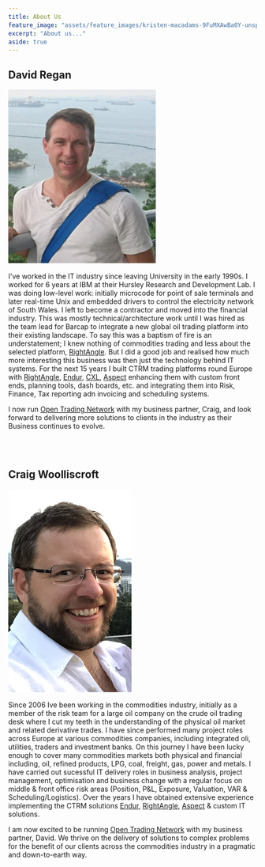 ```yaml
---
title: About Us
feature_image: "assets/feature_images/kristen-macadams-9FuMXAwBa0Y-unsplash.jpg"
excerpt: "About us..."
aside: true
---
```



## David Regan
![](/assets/images/dmr.png)

I've worked in the IT industry since leaving University in the early 1990s. I worked for 6 years at IBM at their Hursley Research and Development Lab. I was doing low-level work: initially microcode for point of sale terminals and later real-time Unix and embedded drivers to control the electricity network of South Wales. I left to become a contractor and moved into the financial industry. This was mostly technical/architecture work until I was hired as the team lead for Barcap to integrate a new global oil trading platform into their existing landscape. To say this was a baptism of fire is an understatement; I knew nothing of commodities trading and less about the selected platform, [RightAngle]. But I did a good job and realised how much more interesting this business was then just the technology behind IT systems. For the next 15 years I built CTRM trading platforms round Europe with [RightAngle], [Endur], [CXL], [Aspect] enhancing them with custom front ends, planning tools, dash boards, etc. and integrating them into Risk, Finance, Tax reporting adn invoicing and scheduling systems.

I now run [Open Trading Network] with my business partner, Craig, and look forward to delivering more solutions to clients in the industry as their Business continues to evolve.


<br>
<br>

## Craig Woolliscroft
![](/assets/images/Craig_Portrait2.png)

Since 2006 Ive been working in the commodities industry, initially as a member of the risk team for a large oil company on the crude oil trading desk where I cut my teeth in the understanding of the physical oil market and related derivative trades. 
I have since performed many project roles across Europe at various commodities companies, including integrated oli, utilities, traders and investment banks. On this journey I have been lucky enough to cover many commodities markets both physical and financial including, oil, refined products, LPG, coal, freight, gas, power and metals. I have carried out sucessful IT delivery roles in business analysis, project management, optimisation and business change with a regular focus on middle & front office risk areas (Position, P&L, Exposure, Valuation, VAR & Scheduling/Logistics).
Over the years I have obtained extensive experience implementing the CTRM solutions [Endur], [RightAngle], [Aspect] & custom IT solutions. 

I am now excited to be running [Open Trading Network] with my business partner, David. We thrive on the delivery of solutions to complex problems for the benefit of our clients across the commodities industry in a pragmatic and down-to-earth way.



[Open Trading Network]: {{site.url}}
[RightAngle]: https://openlink.com/en/solutions/products/software/rightangle/
[Endur]: https://openlink.com/en/solutions/products/software/endur/
[CXL]: https://www.tpt.com/products/
[Aspect]: https://aspectenterprise.com/